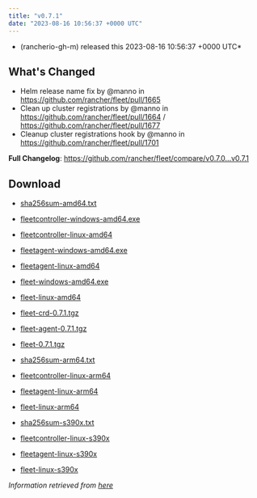```yaml
---
title: "v0.7.1"
date: "2023-08-16 10:56:37 +0000 UTC"
---
```



*  (rancherio-gh-m) released this 2023-08-16 10:56:37 +0000 UTC*


## What's Changed
* Helm release name fix by @manno in https://github.com/rancher/fleet/pull/1665
* Clean up cluster registrations by @manno in https://github.com/rancher/fleet/pull/1664 / https://github.com/rancher/fleet/pull/1677
* Cleanup cluster registrations hook by @manno in https://github.com/rancher/fleet/pull/1701


**Full Changelog**: https://github.com/rancher/fleet/compare/v0.7.0...v0.7.1


## Download

* [sha256sum-amd64.txt](https://github.com/rancher/fleet/releases/download/v0.7.1/sha256sum-amd64.txt)

* [fleetcontroller-windows-amd64.exe](https://github.com/rancher/fleet/releases/download/v0.7.1/fleetcontroller-windows-amd64.exe)

* [fleetcontroller-linux-amd64](https://github.com/rancher/fleet/releases/download/v0.7.1/fleetcontroller-linux-amd64)

* [fleetagent-windows-amd64.exe](https://github.com/rancher/fleet/releases/download/v0.7.1/fleetagent-windows-amd64.exe)

* [fleetagent-linux-amd64](https://github.com/rancher/fleet/releases/download/v0.7.1/fleetagent-linux-amd64)

* [fleet-windows-amd64.exe](https://github.com/rancher/fleet/releases/download/v0.7.1/fleet-windows-amd64.exe)

* [fleet-linux-amd64](https://github.com/rancher/fleet/releases/download/v0.7.1/fleet-linux-amd64)

* [fleet-crd-0.7.1.tgz](https://github.com/rancher/fleet/releases/download/v0.7.1/fleet-crd-0.7.1.tgz)

* [fleet-agent-0.7.1.tgz](https://github.com/rancher/fleet/releases/download/v0.7.1/fleet-agent-0.7.1.tgz)

* [fleet-0.7.1.tgz](https://github.com/rancher/fleet/releases/download/v0.7.1/fleet-0.7.1.tgz)

* [sha256sum-arm64.txt](https://github.com/rancher/fleet/releases/download/v0.7.1/sha256sum-arm64.txt)

* [fleetcontroller-linux-arm64](https://github.com/rancher/fleet/releases/download/v0.7.1/fleetcontroller-linux-arm64)

* [fleetagent-linux-arm64](https://github.com/rancher/fleet/releases/download/v0.7.1/fleetagent-linux-arm64)

* [fleet-linux-arm64](https://github.com/rancher/fleet/releases/download/v0.7.1/fleet-linux-arm64)

* [sha256sum-s390x.txt](https://github.com/rancher/fleet/releases/download/v0.7.1/sha256sum-s390x.txt)

* [fleetcontroller-linux-s390x](https://github.com/rancher/fleet/releases/download/v0.7.1/fleetcontroller-linux-s390x)

* [fleetagent-linux-s390x](https://github.com/rancher/fleet/releases/download/v0.7.1/fleetagent-linux-s390x)

* [fleet-linux-s390x](https://github.com/rancher/fleet/releases/download/v0.7.1/fleet-linux-s390x)



*Information retrieved from [here](https://github.com/rancher/fleet/releases/tag/v0.7.1)*

